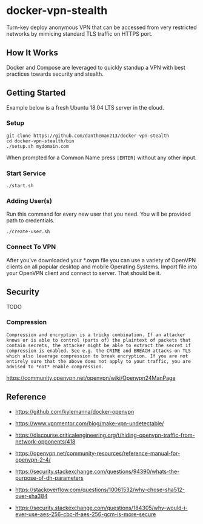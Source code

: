 # docker-vpn-stealth

Turn-key deploy anonymous VPN that can be accessed from very restricted networks by mimicing standard TLS traffic on HTTPS port.

## How It Works

Docker and Compose are leveraged to quickly standup a VPN with best practices towards security and stealth.

## Getting Started

Example below is a fresh Ubuntu 18.04 LTS server in the cloud.

### Setup

```
git clone https://github.com/dantheman213/docker-vpn-stealth
cd docker-vpn-stealth/bin
./setup.sh mydomain.com
```

When prompted for a Common Name press `[ENTER]` without any other input.

### Start Service

```
./start.sh
```

### Adding User(s)

Run this command for every new user that you need. You will be provided path to credentials.

```
./create-user.sh
```

### Connect To VPN

After you've downloaded your *.ovpn file you can use a variety of OpenVPN clients on all popular desktop and mobile Operating Systems. Import file into your OpenVPN client and connect to server. That should be it.

## Security

TODO

### Compression

```
Compression and encryption is a tricky combination. If an attacker knows or is able to control (parts of) the plaintext of packets that contain secrets, the attacker might be able to extract the secret if compression is enabled. See e.g. the CRIME and BREACH attacks on TLS which also leverage compression to break encryption. If you are not entirely sure that the above does not apply to your traffic, you are advised to *not* enable compression.
```

https://community.openvpn.net/openvpn/wiki/Openvpn24ManPage

## Reference

* https://github.com/kylemanna/docker-openvpn

* https://www.vpnmentor.com/blog/make-vpn-undetectable/

* https://discourse.criticalengineering.org/t/hiding-openvpn-traffic-from-network-opponents/418

* https://openvpn.net/community-resources/reference-manual-for-openvpn-2-4/

* https://security.stackexchange.com/questions/94390/whats-the-purpose-of-dh-parameters

* https://stackoverflow.com/questions/10061532/why-chose-sha512-over-sha384

* https://security.stackexchange.com/questions/184305/why-would-i-ever-use-aes-256-cbc-if-aes-256-gcm-is-more-secure
